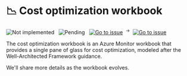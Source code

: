 # 📉 Cost optimization workbook

![Not implemented](https://img.shields.io/badge/version-not_implemented-inactive)
&nbsp;
![Pending](https://img.shields.io/badge/status-in_progress-blue)
&nbsp;
[![Go to issue](https://img.shields.io/github/issues/detail/title/microsoft/cloud-hubs/104?label=roadmap)](https://github.com/microsoft/cloud-hubs/issues/104)
&nbsp;<sup>→</sup>&nbsp;
[![Go to issue](https://img.shields.io/github/issues/detail/state/microsoft/cloud-hubs/107)](https://github.com/microsoft/cloud-hubs/issues/107)

The cost optimization workbook is an Azure Monitor workbook that provides a single pane of glass for cost optimization, modeled after the Well-Architected Framework guidance.

We'll share more details as the workbook evolves.
